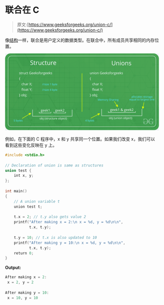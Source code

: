 # 联合在 C

> 原文:[https://www.geeksforgeeks.org/union-c/](https://www.geeksforgeeks.org/union-c/)

像[结构](https://www.geeksforgeeks.org/structures-c/)一样，联合是用户定义的数据类型。在联合中，所有成员共享相同的内存位置。

![](img/c61042254b95a798bbd5f6073f8b3a5f.png)

例如，在下面的 C 程序中，x 和 y 共享同一个位置。如果我们改变 x，我们可以看到这些变化反映在 y 上。

```cpp
#include <stdio.h>

// Declaration of union is same as structures
union test {
    int x, y;
};

int main()
{
    // A union variable t
    union test t;

    t.x = 2; // t.y also gets value 2
    printf("After making x = 2:\n x = %d, y = %d\n\n",
           t.x, t.y);

    t.y = 10; // t.x is also updated to 10
    printf("After making y = 10:\n x = %d, y = %d\n\n",
           t.x, t.y);
    return 0;
}
```

**Output:**

```cpp
After making x = 2:
 x = 2, y = 2

After making y = 10:
 x = 10, y = 10

```